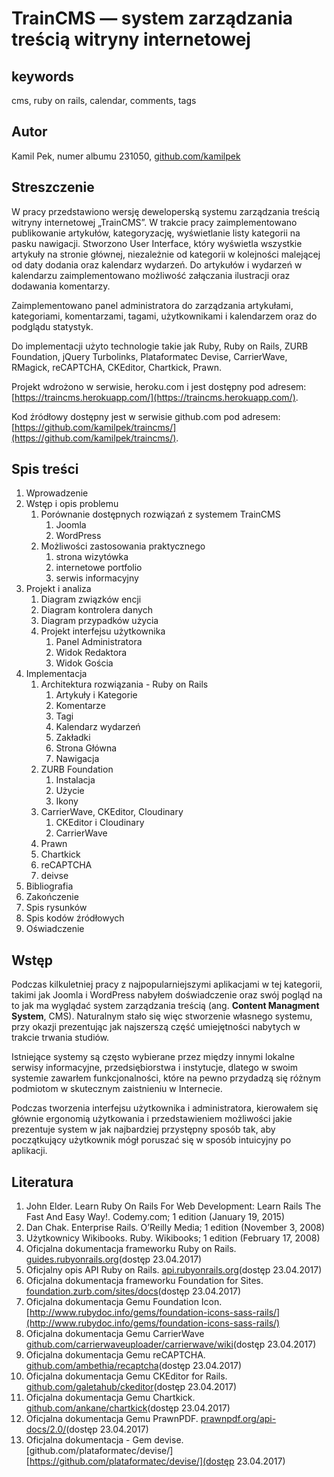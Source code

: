 # TrainCMS — system zarządzania treścią witryny internetowej

## keywords
cms, ruby on rails, calendar, comments, tags

## Autor
Kamil Pek, numer albumu 231050, [github.com/kamilpek](https://github.com/kamilpek)

## Streszczenie
W pracy przedstawiono wersję deweloperską systemu zarządzania treścią witryny internetowej „TrainCMS”. W trakcie pracy zaimplementowano publikowanie artykułów, kategoryzację, wyświetlanie listy kategorii na pasku nawigacji. Stworzono User Interface, który wyświetla wszystkie artykuły na stronie głównej, niezależnie od kategorii w kolejności malejącej od daty dodania oraz kalendarz wydarzeń. Do artykułów i wydarzeń w kalendarzu zaimplementowano możliwość załączania ilustracji oraz dodawania komentarzy.

Zaimplementowano panel administratora do zarządzania artykułami, kategoriami, komentarzami, tagami, użytkownikami i kalendarzem oraz do podglądu statystyk.

Do implementacji użyto technologie takie jak Ruby, Ruby on Rails, ZURB Foundation, jQuery Turbolinks, Plataformatec Devise, CarrierWave, RMagick, reCAPTCHA, CKEditor, Chartkick, Prawn.

Projekt wdrożono w serwisie, heroku.com i jest dostępny pod adresem: [https://traincms.herokuapp.com/](https://traincms.herokuapp.com/).

Kod źródłowy dostępny jest w serwisie github.com pod adresem: [https://github.com/kamilpek/traincms/](https://github.com/kamilpek/traincms/).

## Spis treści
1. Wprowadzenie
1. Wstęp i opis problemu
   1. Porównanie dostępnych rozwiązań z systemem TrainCMS
      1. Joomla
      1. WordPress
   1. Możliwości zastosowania praktycznego
      1. strona wizytówka
      1. internetowe portfolio
      1. serwis informacyjny
1. Projekt i analiza
   1. Diagram związków encji
   1. Diagram kontrolera danych
   1. Diagram przypadków użycia
   1. Projekt interfejsu użytkownika
      1. Panel Administratora
      1. Widok Redaktora
      1. Widok Gościa
1. Implementacja
   1. Architektura rozwiązania - Ruby on Rails
      1. Artykuły i Kategorie
      1. Komentarze
      1. Tagi
      1. Kalendarz wydarzeń
      1. Zakładki
      1. Strona Główna
      1. Nawigacja
   1. ZURB Foundation
      1. Instalacja
      1. Użycie
      1. Ikony
   1. CarrierWave, CKEditor, Cloudinary
      1. CKEditor i Cloudinary
      1. CarrierWave
   1. Prawn
   1. Chartkick
   1. reCAPTCHA
   1. deivse
1. Bibliografia
1. Zakończenie
1. Spis rysunków
1. Spis kodów źródłowych
1. Oświadczenie

## Wstęp
Podczas kilkuletniej pracy z najpopularniejszymi aplikacjami w tej kategorii, takimi jak Joomla i WordPress nabyłem doświadczenie oraz swój pogląd na to jak ma wyglądać system zarządzania treścią (ang. __Content Managment System__, CMS). Naturalnym stało się więc stworzenie własnego systemu, przy okazji prezentując jak najszerszą część umiejętności nabytych w trakcie trwania studiów.

Istniejące systemy są często wybierane przez między innymi lokalne serwisy informacyjne, przedsiębiorstwa i instytucje, dlatego w swoim systemie zawarłem funkcjonalności, które na pewno przydadzą się różnym podmiotom w skutecznym zaistnieniu w Internecie.

Podczas tworzenia interfejsu użytkownika i administratora, kierowałem się głównie ergonomią użytkowania i przedstawieniem możliwości jakie prezentuje system w jak najbardziej przystępny sposób tak, aby początkujący użytkownik mógł poruszać się w sposób intuicyjny po aplikacji.

## Literatura
1. John Elder. Learn Ruby On Rails For Web Development: Learn Rails The Fast And Easy Way!. Codemy.com; 1 edition (January 19, 2015)
1. Dan Chak. Enterprise Rails. O’Reilly Media; 1 edition (November 3, 2008)
1. Użytkownicy Wikibooks. Ruby. Wikibooks; 1 edition (February 17, 2008)
1. Oficjalna dokumentacja frameworku Ruby on Rails. [guides.rubyonrails.org](http://guides.rubyonrails.org/)(dostęp 23.04.2017)
1. Oficjalny opis API Ruby on Rails. [api.rubyonrails.org](http://api.rubyonrails.org/)(dostęp 23.04.2017)
1. Oficjalna dokumentacja frameworku Foundation for Sites. [foundation.zurb.com/sites/docs](http://foundation.zurb.com/sites/docs/)(dostęp 23.04.2017)
1. Oficjalna dokumentacja Gemu Foundation Icon. [http://www.rubydoc.info/gems/foundation-icons-sass-rails/](http://www.rubydoc.info/gems/foundation-icons-sass-rails/)
1. Oficjalna dokumentacja Gemu CarrierWave [github.com/carrierwaveuploader/carrierwave/wiki](https://github.com/carrierwaveuploader/carrierwave/wiki)(dostęp 23.04.2017)
1. Oficjalna dokumentacja Gemu reCAPTCHA. [github.com/ambethia/recaptcha](https://github.com/ambethia/recaptcha)(dostęp 23.04.2017)
1. Oficjalna dokumentacja Gemu CKEditor for Rails. [github.com/galetahub/ckeditor](https://github.com/galetahub/ckeditor)(dostęp 23.04.2017)
1. Oficjalna dokumentacja Gemu Chartkick. [github.com/ankane/chartkick](https://github.com/ankane/chartkick)(dostęp 23.04.2017)
1. Oficjalna dokumentacja Gemu PrawnPDF. [prawnpdf.org/api-docs/2.0/](http://prawnpdf.org/api-docs/2.0/)(dostęp 23.04.2017)
1. Oficjalna dokumentacja - Gem devise. [github.com/plataformatec/devise/][https://github.com/plataformatec/devise/](dostęp 23.04.2017)

